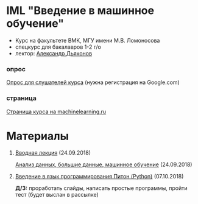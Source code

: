 # IML "Введение в машинное обучение"
* Курс на факультете ВМК, МГУ имени М.В. Ломоносова
* спецкурс для бакалавров 1-2 г/о
* лектор: [Александр Дьяконов](https://dyakonov.org/%d0%be%d0%b1-%d0%b0%d0%b2%d1%82%d0%be%d1%80%d0%b5/)


### опрос
[Опрос для слушателей курса](https://docs.google.com/forms/d/e/1FAIpQLScoUEOR7a8GbU1CfzuBuN9vMx2iLKZbGpzf-hnTXDuXke0Q9g/viewform) (нужна регистрация на Google.com)

### страница
[Страница курса на machinelearning.ru](http://www.machinelearning.ru/wiki/index.php?title=Введение_в_машинное_обучение)

# Материалы

1. [Вводная лекция](IML2018_00_intro_03.pdf) (24.09.2018)

   [Анализ данных, большие данные, машинное обучение](IML2018_01_bigdata_02.pdf) (24.09.2018)
   
2. [Введение в язык программирования Питон (Python)](IML2018_02_pythonintro_12.pdf) (07.10.2018)

   **Д/З:** проработать слайды, написать простые программы, пройти тест (будет выслан в рассылке)
